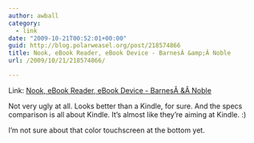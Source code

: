 ```yaml
---
author: awball
category:
  - link
date: "2009-10-21T00:52:01+00:00"
guid: http://blog.polarweasel.org/post/218574866
title: Nook, eBook Reader, eBook Device - BarnesÂ &amp;Â Noble
url: /2009/10/21/218574866/

---
```

Link: [Nook, eBook Reader, eBook Device - BarnesÂ &Â Noble](http://www.barnesandnoble.com/nook/index.asp)

Not very ugly at all. Looks better than a Kindle, for sure. And the specs comparison is all about Kindle. It’s almost like they’re aiming at Kindle. :)

I’m not sure about that color touchscreen at the bottom yet.
